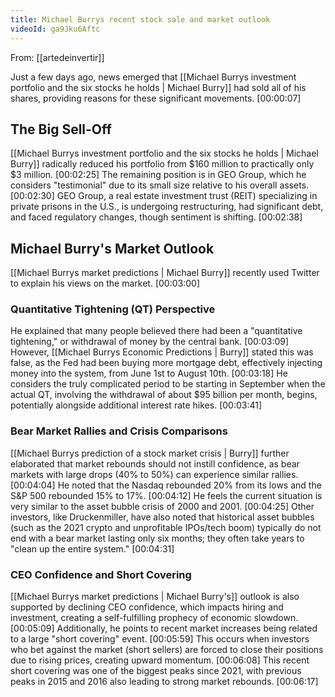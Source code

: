 ```yaml
---
title: Michael Burrys recent stock sale and market outlook
videoId: ga9Jku6Aftc
---
```


From: [[artedeinvertir]] <br/> 

Just a few days ago, news emerged that [[Michael Burrys investment portfolio and the six stocks he holds | Michael Burry]] had sold all of his shares, providing reasons for these significant movements. <a class="yt-timestamp" data-t="00:00:07">[00:00:07]</a>

## The Big Sell-Off
[[Michael Burrys investment portfolio and the six stocks he holds | Michael Burry]] radically reduced his portfolio from $160 million to practically only $3 million. <a class="yt-timestamp" data-t="00:02:25">[00:02:25]</a> The remaining position is in GEO Group, which he considers "testimonial" due to its small size relative to his overall assets. <a class="yt-timestamp" data-t="00:02:30">[00:02:30]</a> GEO Group, a real estate investment trust (REIT) specializing in private prisons in the U.S., is undergoing restructuring, had significant debt, and faced regulatory changes, though sentiment is shifting. <a class="yt-timestamp" data-t="00:02:38">[00:02:38]</a>

## Michael Burry's Market Outlook
[[Michael Burrys market predictions | Michael Burry]] recently used Twitter to explain his views on the market. <a class="yt-timestamp" data-t="00:03:00">[00:03:00]</a>

### Quantitative Tightening (QT) Perspective
He explained that many people believed there had been a "quantitative tightening," or withdrawal of money by the central bank. <a class="yt-timestamp" data-t="00:03:09">[00:03:09]</a> However, [[Michael Burrys Economic Predictions | Burry]] stated this was false, as the Fed had been buying more mortgage debt, effectively injecting money into the system, from June 1st to August 10th. <a class="yt-timestamp" data-t="00:03:18">[00:03:18]</a> He considers the truly complicated period to be starting in September when the actual QT, involving the withdrawal of about $95 billion per month, begins, potentially alongside additional interest rate hikes. <a class="yt-timestamp" data-t="00:03:41">[00:03:41]</a>

### Bear Market Rallies and Crisis Comparisons
[[Michael Burrys prediction of a stock market crisis | Burry]] further elaborated that market rebounds should not instill confidence, as bear markets with large drops (40% to 50%) can experience similar rallies. <a class="yt-timestamp" data-t="00:04:04">[00:04:04]</a> He noted that the Nasdaq rebounded 20% from its lows and the S&P 500 rebounded 15% to 17%. <a class="yt-timestamp" data-t="00:04:12">[00:04:12]</a> He feels the current situation is very similar to the asset bubble crisis of 2000 and 2001. <a class="yt-timestamp" data-t="00:04:25">[00:04:25]</a> Other investors, like Druckenmiller, have also noted that historical asset bubbles (such as the 2021 crypto and unprofitable IPOs/tech boom) typically do not end with a bear market lasting only six months; they often take years to "clean up the entire system." <a class="yt-timestamp" data-t="00:04:31">[00:04:31]</a>

### CEO Confidence and Short Covering
[[Michael Burrys market predictions | Michael Burry's]] outlook is also supported by declining CEO confidence, which impacts hiring and investment, creating a self-fulfilling prophecy of economic slowdown. <a class="yt-timestamp" data-t="00:05:09">[00:05:09]</a> Additionally, he points to recent market increases being related to a large "short covering" event. <a class="yt-timestamp" data-t="00:05:59">[00:05:59]</a> This occurs when investors who bet against the market (short sellers) are forced to close their positions due to rising prices, creating upward momentum. <a class="yt-timestamp" data-t="00:06:08">[00:06:08]</a> This recent short covering was one of the biggest peaks since 2021, with previous peaks in 2015 and 2016 also leading to strong market rebounds. <a class="yt-timestamp" data-t="00:06:17">[00:06:17]</a>
